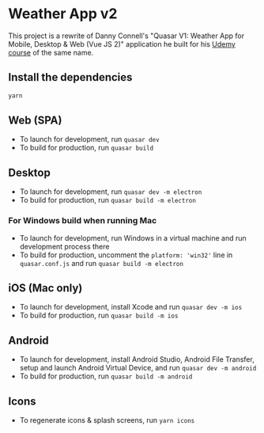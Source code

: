 # Weather App v2

This project is a rewrite of Danny Connell's "Quasar V1: Weather App for Mobile, Desktop & Web (Vue JS 2)" application he built for his [Udemy course](https://www.udemy.com/course/weather-app-vue-js-quasar) of the same name.

## Install the dependencies

```bash
yarn
```

## Web (SPA)

-  To launch for development, run `quasar dev`
-  To build for production, run `quasar build`

## Desktop

-  To launch for development, run `quasar dev -m electron`
-  To build for production, run `quasar build -m electron`

### For Windows build when running Mac

-  To launch for development, run Windows in a virtual machine and run development process there
-  To build for production, uncomment the `platform: 'win32'` line in `quasar.conf.js` and run `quasar build -m electron`

## iOS (Mac only)

-  To launch for development, install Xcode and run `quasar dev -m ios`
-  To build for production, run `quasar build -m ios`

## Android

-  To launch for development, install Android Studio, Android File Transfer, setup and launch Android Virtual Device, and run `quasar dev -m android`
-  To build for production, run `quasar build -m android`

## Icons

-  To regenerate icons & splash screens, run `yarn icons`
